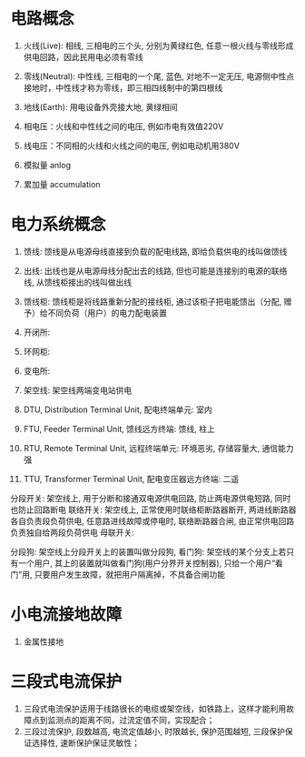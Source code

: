 # 电路概念

1. 火线(Live): 相线, 三相电的三个头, 分别为黄绿红色, 任意一根火线与零线形成供电回路，因此民用电必须有零线
2. 零线(Neutral): 中性线, 三相电的一个尾, 蓝色, 对地不一定无压, 电源侧中性点接地时，中性线才称为零线，即三相四线制中的第四根线
3. 地线(Earth): 用电设备外壳接大地, 黄绿相间

1. 相电压：火线和中性线之间的电压, 例如市电有效值220V
2. 线电压：不同相的火线和火线之间的电压, 例如电动机用380V

1. 模拟量 anlog
2. 累加量 accumulation

# 电力系统概念

1. 馈线: 馈线是从电源母线直接到负载的配电线路, 即给负载供电的线叫做馈线
2. 出线: 出线也是从电源母线分配出去的线路, 但也可能是连接别的电源的联络线, 从馈线柜接出的线叫做出线
3. 馈线柜: 馈线柜是将线路重新分配的接线柜, 通过该柜子把电能馈出（分配, 赠予）给不同负荷（用户）的电力配电装置
4. 开闭所:
5. 环网柜:
6. 变电所:
7. 架空线: 架空线两端变电站供电

1. DTU, Distribution Terminal Unit, 配电终端单元: 室内
2. FTU, Feeder Terminal Unit, 馈线远方终端: 馈线, 柱上
3. RTU, Remote Terminal Unit, 远程终端单元: 环境恶劣, 存储容量大, 通信能力强
4. TTU, Transformer Terminal Unit, 配电变压器远方终端: 二遥

分段开关: 架空线上, 用于分断和接通双电源供电回路, 防止两电源供电短路, 同时也防止回路断电
联络开关: 架空线上, 正常使用时联络柜断路器断开, 两进线断路器各自负责段负荷供电, 任意路进线故障或停电时, 联络断路器合闸, 由正常供电回路负责独自给两段负荷供电
母联开关:

分段狗: 架空线上分段开关上的装置叫做分段狗,
看门狗: 架空线的某个分支上若只有一个用户, 其上的装置就叫做看门狗(用户分界开关控制器), 只给一个用户“看门”用, 只要用户发生故障，就把用户隔离掉，不具备合闸功能

# 小电流接地故障

1. 金属性接地

# 三段式电流保护

1. 三段式电流保护适用于线路很长的电缆或架空线，如铁路上，这样才能利用故障点到监测点的距离不同，过流定值不同，实现配合；
2. 三段过流保护, 段数越高, 电流定值越小, 时限越长, 保护范围越短, 三段保护保证选择性, 速断保护保证灵敏性；
